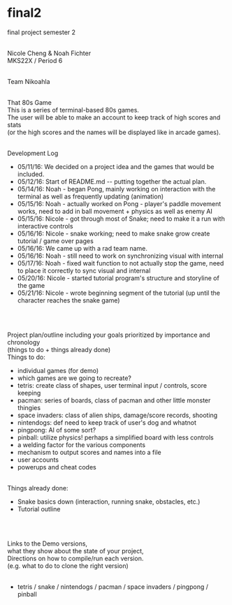 <!DOCTYPE html><html>
# final2 <br>
final project semester 2 <br> <br>

Nicole Cheng & Noah Fichter <br>
MKS22X / Period 6 <br> <br>

Team Nikoahla <br> <br>

 That 80s Game <br>
This is a series of terminal-based 80s games. <br>
The user will be able to make an account to keep track of high scores and stats <br>
(or the high scores and the names will be displayed like in arcade games). <br><br>

Development Log <br><ul>
    <li>
      05/11/16: We decided on a project idea and the games that would be included.
    </li>
    <li>
      05/12/16: Start of README.md -- putting together the actual plan.
    </li>
    <li>
      05/14/16: Noah - began Pong, mainly working on interaction with the terminal as well as frequently updating (animation)
    </li>
    <li>
      05/15/16: Noah - actually worked on Pong - player's paddle movement works, need to add in ball movement + physics as well as enemy AI
    </li>
    <li>
      05/15/16: Nicole - got through most of Snake; need to make it a run with interactive controls
    </li>
    <li>
      05/16/16: Nicole - snake working; need to make snake grow create tutorial / game over pages
    </li>
    <li>
      05/16/16: We came up with a rad team name.
    </li>
    <li>
      05/16/16: Noah - still need to work on synchronizing visual with internal
    </li>
    <li>
      05/17/16: Noah - fixed wait function to not actually stop the game, need to place it correctly to sync visual and internal
    </li>
    <li>
      05/20/16: Nicole - started tutorial program's structure and storyline of the game
    </li>
    <li>
      05/21/16: Nicole - wrote beginning segment of the tutorial (up until the character reaches the snake game)
    </li>
</ul><br><br>

Project plan/outline including your goals prioritized by importance and chronology <br>
(things to do + things already done)<br>
Things to do: <br><ul><li>
	individual games (for demo)<li>
		which games are we going to recreate?</li><li>
		tetris: create class of shapes, user terminal input / controls, score keeping </li><li>
		pacman: series of boards, class of pacman and other little monster thingies</li><li>
		space invaders: class of alien ships, damage/score records, shooting</li><li>
		nintendogs: def need to keep track of user's dog and whatnot</li><li>
		pingpong: AI of some sort?</li><li>
		pinball: utilize physics! perhaps a simplified board with less controls</li></li><li>
	a welding factor for the various components</li><li>
	mechanism to output scores and names into a file</li><li>
	user accounts</li><li>
	powerups and cheat codes</li>
</ul><br>
Things already done:<br><ul>
	<li>
	Snake basics down (interaction, running snake, obstacles, etc.) 
	</li>
	<li>
	Tutorial outline
	</li>
</ul><br><br>

Links to the Demo versions, <br> 
what they show about the state of your project, <br> 
Directions on how to compile/run each version. <br>
(e.g. what to do to clone the right version) <br> <br>

- tetris / snake / nintendogs / pacman / space invaders / pingpong / pinball
</html>
